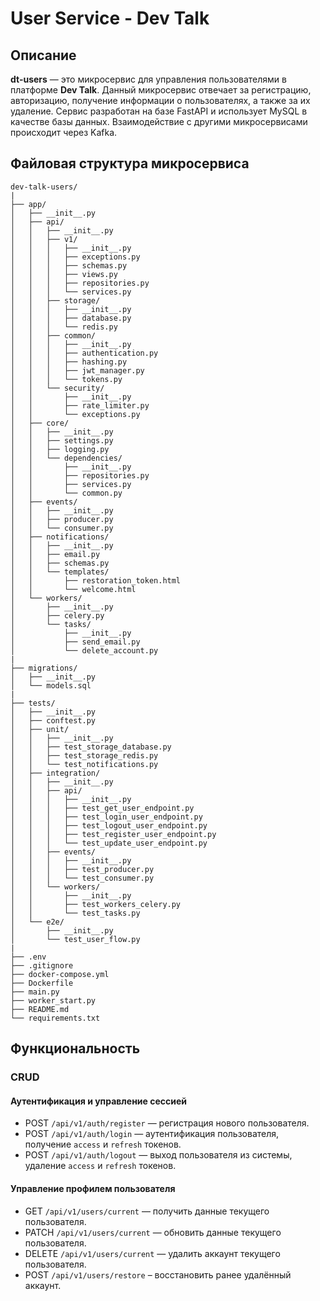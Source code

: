 # User Service - Dev Talk

## Описание

**dt-users** — это микросервис для управления пользователями в платформе **Dev Talk**. Данный микросервис отвечает за регистрацию, авторизацию, получение информации о пользователях, а также за их удаление. Сервис разработан на базе FastAPI и использует MySQL в качестве базы данных. Взаимодействие с другими микросервисами происходит через Kafka.

## Файловая структура микросервиса

```
dev-talk-users/
|
├── app/
│   ├── __init__.py
│   ├── api/
│   │   ├── __init__.py
│   │   ├── v1/
│   │   │   ├── __init__.py
│   │   │   ├── exceptions.py
│   │   │   ├── schemas.py
│   │   │   ├── views.py
│   │   │   ├── repositories.py
│   │   │   └── services.py
│   │   ├── storage/
│   │   │   ├── __init__.py
│   │   │   ├── database.py
│   │   │   └── redis.py
│   │   ├── common/
│   │   │   ├── __init__.py
│   │   │   ├── authentication.py
│   │   │   ├── hashing.py
│   │   │   ├── jwt_manager.py
│   │   │   └── tokens.py
│   │   └── security/
│   │       ├── __init__.py
│   │       ├── rate_limiter.py
│   │       └── exceptions.py
│   ├── core/
│   │   ├── __init__.py
│   │   ├── settings.py
│   │   ├── logging.py
│   │   └── dependencies/
│   │       ├── __init__.py
│   │       ├── repositories.py
│   │       ├── services.py
│   │       └── common.py
│   ├── events/
│   │   ├── __init__.py
│   │   ├── producer.py
│   │   └── consumer.py
│   ├── notifications/
│   │   ├── __init__.py
│   │   ├── email.py
│   │   ├── schemas.py
│   │   └── templates/
│   │       ├── restoration_token.html
│   │       └── welcome.html
│   └── workers/
│       ├── __init__.py
│       ├── celery.py
│       └── tasks/
│           ├── __init__.py
│           ├── send_email.py
│           └── delete_account.py
|
├── migrations/
│   ├── __init__.py
│   └── models.sql
|
├── tests/
│   ├── __init__.py
│   ├── conftest.py
│   ├── unit/
│   │   ├── __init__.py
│   │   ├── test_storage_database.py
│   │   ├── test_storage_redis.py
│   │   └── test_notifications.py
│   ├── integration/
│   │   ├── __init__.py
│   │   ├── api/
│   │   │   ├── __init__.py
│   │   │   ├── test_get_user_endpoint.py
│   │   │   ├── test_login_user_endpoint.py
│   │   │   ├── test_logout_user_endpoint.py
│   │   │   ├── test_register_user_endpoint.py
│   │   │   └── test_update_user_endpoint.py
│   │   ├── events/
│   │   │   ├── __init__.py
│   │   │   ├── test_producer.py
│   │   │   └── test_consumer.py
│   │   └── workers/
│   │       ├── __init__.py
│   │       ├── test_workers_celery.py
│   │       └── test_tasks.py
│   └── e2e/
│       ├── __init__.py
│       └── test_user_flow.py
|
├── .env
├── .gitignore
├── docker-compose.yml
├── Dockerfile
├── main.py
├── worker_start.py
├── README.md
└── requirements.txt
```

## Функциональность

### CRUD

#### Аутентификация и управление сессией

- POST `/api/v1/auth/register` — регистрация нового пользователя.
- POST `/api/v1/auth/login` — аутентификация пользователя, получение `access` и `refresh` токенов.
- POST `/api/v1/auth/logout` — выход пользователя из системы, удаление `access` и `refresh` токенов.

#### Управление профилем пользователя

- GET `/api/v1/users/current` — получить данные текущего пользователя.
- PATCH `/api/v1/users/current` — обновить данные текущего пользователя.
- DELETE `/api/v1/users/current` — удалить аккаунт текущего пользователя.
- POST `/api/v1/users/restore` – восстановить ранее удалённый аккаунт.
